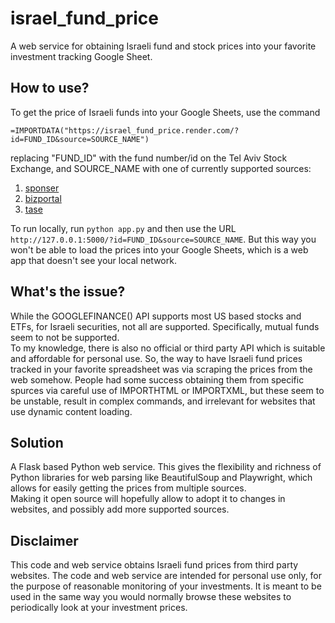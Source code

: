 # israel_fund_price
A web service for obtaining Israeli fund and stock prices into your favorite investment tracking Google Sheet.

## How to use?
To get the price of Israeli funds into your Google Sheets, use the command
```
=IMPORTDATA("https://israel_fund_price.render.com/?id=FUND_ID&source=SOURCE_NAME")
```
replacing "FUND_ID" with the fund number/id on the Tel Aviv Stock Exchange, and SOURCE_NAME with one of currently supported sources:
1. [sponser](https://www.sponser.co.il)
2. [bizportal](https://www.bizportal.co.il)
3. [tase](https://www.tase.co.il)

To run locally, run `python app.py` and then use the URL `http://127.0.0.1:5000/?id=FUND_ID&source=SOURCE_NAME`. But this way you won't be able to load the prices into your Google Sheets, which is a web app that doesn't see your local network.

## What's the issue?
While the GOOGLEFINANCE() API supports most US based stocks and ETFs, for Israeli securities, not all are supported. Specifically, mutual funds seem to not be supported.  
To my knowledge, there is also no official or third party API which is suitable and affordable for personal use.
So, the way to have Israeli fund prices tracked in your favorite spreadsheet was via scraping the prices from the web somehow. People had some success obtaining them from specific spurces via careful use of IMPORTHTML or IMPORTXML, but these seem to be unstable, result in complex commands, and irrelevant for websites that use dynamic content loading.

## Solution
A Flask based Python web service. This gives the flexibility and richness of Python libraries for web parsing like BeautifulSoup and Playwright, which allows for easily getting the prices from multiple sources.  
Making it open source will hopefully allow to adopt it to changes in websites, and possibly add more supported sources.

## Disclaimer
This code and web service obtains Israeli fund prices from third party websites. The code and web service are intended for personal use only, for the purpose of reasonable monitoring of your investments. It is meant to be used in the same way you would normally browse these websites to periodically look at your investment prices.  